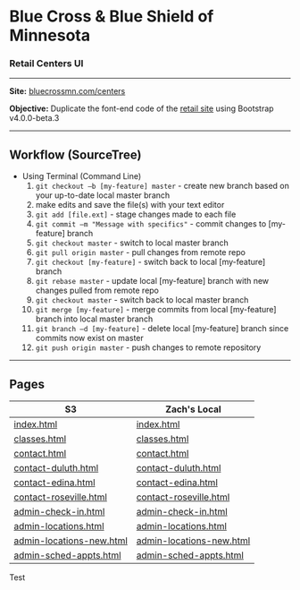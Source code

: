# Blue Cross & Blue Shield of Minnesota
### Retail Centers UI

---

**Site:** [bluecrossmn.com/centers](https://www.bluecrossmn.com/centers/)

**Objective:** Duplicate the font-end code of the [retail site](https://www.bluecrossmn.com/centers/) using Bootstrap v4.0.0-beta.3

---

## Workflow (SourceTree)
* Using Terminal (Command Line)
    1. `git checkout –b [my-feature] master` - create new branch based on your up-to-date local master branch
    1. make edits and save the file(s) with your text editor
    1. `git add [file.ext]` - stage changes made to each file
    1. `git commit –m "Message with specifics"` - commit changes to [my-feature] branch
    1. `git checkout master` - switch to local master branch
    1. `git pull origin master` - pull changes from remote repo
    1. `git checkout [my-feature]` - switch back to local [my-feature] branch
    1. `git rebase master` - update local [my-feature] branch with new changes pulled from remote repo
    1. `git checkout master` - switch back to local master branch
    1. `git merge [my-feature]` - merge commits from local [my-feature] branch into local master branch
    1. `git branch –d [my-feature]` - delete local [my-feature] branch since commits now exist on master
    1. `git push origin master` - push changes to remote repository

---

## Pages

|S3|Zach's Local|
|---|---|
|[index.html](http://bcbsmn-retailstore-ui.s3-website-us-west-2.amazonaws.com/)|[index.html](http://127.0.0.1:10080/blue-cross/retail-UI/)|
|[classes.html](http://bcbsmn-retailstore-ui.s3-website-us-west-2.amazonaws.com/classes.html)|[classes.html](http://127.0.0.1:10080/blue-cross/retail-UI/classes.html)|
|[contact.html](http://bcbsmn-retailstore-ui.s3-website-us-west-2.amazonaws.com/contact.html)|[contact.html](http://127.0.0.1:10080/blue-cross/retail-UI/contact.html)|
|[contact-duluth.html](http://bcbsmn-retailstore-ui.s3-website-us-west-2.amazonaws.com/contact-duluth.html)|[contact-duluth.html](http://127.0.0.1:10080/blue-cross/retail-UI/contact-duluth.html)|
|[contact-edina.html](http://bcbsmn-retailstore-ui.s3-website-us-west-2.amazonaws.com/contact-edina.html)|[contact-edina.html](http://127.0.0.1:10080/blue-cross/retail-UI/contact-edina.html)|
|[contact-roseville.html](http://bcbsmn-retailstore-ui.s3-website-us-west-2.amazonaws.com/contact-roseville.html)|[contact-roseville.html](http://127.0.0.1:10080/blue-cross/retail-UI/contact-roseville.html)|
|[admin-check-in.html](http://bcbsmn-retailstore-ui.s3-website-us-west-2.amazonaws.com/admin-check-in.html)|[admin-check-in.html](http://127.0.0.1:10080/blue-cross/retail-UI/admin-check-in.html)|
|[admin-locations.html](http://bcbsmn-retailstore-ui.s3-website-us-west-2.amazonaws.com/admin-locations.html)|[admin-locations.html](http://127.0.0.1:10080/blue-cross/retail-UI/admin-locations.html)|
|[admin-locations-new.html](http://bcbsmn-retailstore-ui.s3-website-us-west-2.amazonaws.com/admin-locations-new.html)|[admin-locations-new.html](http://127.0.0.1:10080/blue-cross/retail-UI/admin-locations-new.html)|
|[admin-sched-appts.html](http://bcbsmn-retailstore-ui.s3-website-us-west-2.amazonaws.com/admin-sched-appts.html)|[admin-sched-appts.html](http://127.0.0.1:10080/blue-cross/retail-UI/admin-sched-appts.html)|

Test